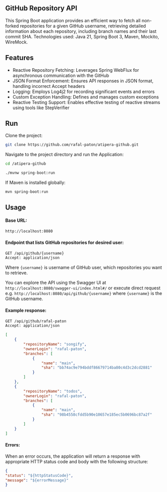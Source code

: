 ## GitHub Repository API

This Spring Boot application provides an efficient way to fetch all non-forked repositories for a given GitHub username, retrieving detailed information about each repository, including branch names and their last commit SHA.
Technologies used: Java 21, Spring Boot 3, Maven, Mockito, WireMock.

## Features
- Reactive Repository Fetching: Leverages Spring WebFlux for asynchronous communication with the GitHub
- JSON Format Enforcement: Ensures API responses in JSON format, handling incorrect Accept headers
- Logging: Employs Log4j2 for recording significant events and errors
- Custom Exception Handling: Defines and manages custom exceptions
- Reactive Testing Support: Enables effective testing of reactive streams using tools like StepVerifier

## Run
Clone the project:
```bash
git clone https://github.com/rafal-paton/atipera-github.git
```

Navigate to the project directory and run the Application:
```bash
cd /atipera-github
```
```bash
./mvnw spring-boot:run
```

If Maven is installed globally:
```bash
mvn spring-boot:run
```

## Usage

#### Base URL:

```bash
http://localhost:8080
```

#### Endpoint that lists GitHub repositories for desired user:

```bash
GET /api/github/{username}
Accept: application/json
```
Where `{username}` is username of GitHub user, which repositories you want to retrieve.

You can explore the API using the Swagger UI at `http://localhost:8080/swagger-ui/index.html#/` or execute direct request e.g. `http://localhost:8080/api/github/{username}` where `{username}` is the GitHub username.

#### Example response:
```bash
GET /api/github/rafal-paton
Accept: application/json
```
```json
[
    {
        "repositoryName": "songify",
        "ownerLogin": "rafal-paton",
        "branches": [
            {
                "name": "main",
                "sha": "bb74ac9e794bddf86679714ba80c4d3c2dcd2881"
            }
        ]
    },
    {
        "repositoryName": "todos",
        "ownerLogin": "rafal-paton",
        "branches": [
            {
                "name": "main",
                "sha": "98b4558cfdd5b90e10657e185ec5b0696bc87a2f"
            }
        ]
    }
]
```

#### Errors:
When an error occurs, the application will return a response with appropriate HTTP status code and body with the following structure:
```json
{
"status": "${httpStatusCode}",
"message": "${errorMessage}"
}
```
